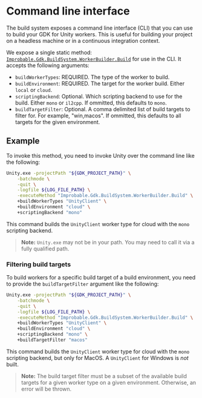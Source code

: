 # Command line interface

The build system exposes a command line interface (CLI) that you can use to build your GDK for Unity workers. This is useful for building your project on a headless machine or in a continuous integration context.

We expose a single static method: [`Improbable.Gdk.BuildSystem.WorkerBuilder.Build`]({{urlRoot}}/api/build-system/worker-builder) for use in the CLI. It accepts the following arguments:

- `buildWorkerTypes`: REQUIRED. The type of the worker to build.
- `buildEnvironment`: REQUIRED. The target for the worker build. Either `local` or `cloud`.
- `scriptingBackend`: Optional. Which scripting backend to use for the build. Either `mono` or `il2cpp`. If ommitted, this defaults to `mono`.
- `buildTargetFilter`: Optional. A comma delimited list of build targets to filter for. For example, "win,macos". If ommitted, this defaults to all targets for the given environment.

## Example

To invoke this method, you need to invoke Unity over the command line like the following:

```bash
Unity.exe -projectPath "${GDK_PROJECT_PATH}" \
    -batchmode \
    -quit \
    -logfile ${LOG_FILE_PATH} \
    -executeMethod "Improbable.Gdk.BuildSystem.WorkerBuilder.Build" \
    +buildWorkerTypes "UnityClient" \
    +buildEnvironment "cloud" \
    +scriptingBackend "mono"
```

This command builds the `UnityClient` worker type for cloud with the `mono` scripting backend.

> **Note:** `Unity.exe` may not be in your path. You may need to call it via a fully qualified path.

### Filtering build targets

To build workers for a specific build target of a build environment, you need to provide the `buildTargetFilter` argument like the following:

```bash
Unity.exe -projectPath "${GDK_PROJECT_PATH}" \
    -batchmode \
    -quit \
    -logfile ${LOG_FILE_PATH} \
    -executeMethod "Improbable.Gdk.BuildSystem.WorkerBuilder.Build" \
    +buildWorkerTypes "UnityClient" \
    +buildEnvironment "cloud" \
    +scriptingBackend "mono" \
    +buildTargetFilter "macos"
```

This command builds the `UnityClient` worker type for cloud with the `mono` scripting backend, but only for MacOS. A `UnityClient` for Windows is _not_ built.

> **Note:** The build target filter must be a subset of the available build targets for a given worker type on a given environment. Otherwise, an error will be thrown.
